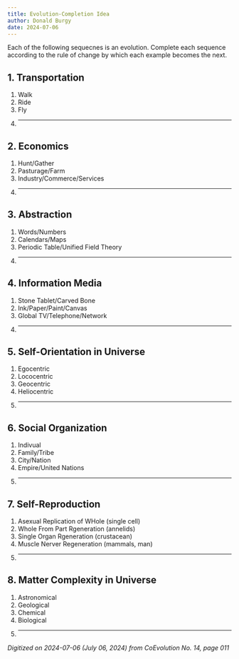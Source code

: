 ```yaml
---
title: Evolution-Completion Idea
author: Donald Burgy
date: 2024-07-06
---
```

Each of the following sequecnes is an evolution. Complete each sequence according to the rule of change by which each example becomes the next.

## 1. Transportation
1. Walk
2. Ride
3. Fly
4. _____________________

## 2. Economics
1. Hunt/Gather
2. Pasturage/Farm
3. Industry/Commerce/Services
4. _____________________

## 3. Abstraction
1. Words/Numbers
2. Calendars/Maps
3. Periodic Table/Unified Field Theory
4. _____________________

## 4. Information Media
1. Stone Tablet/Carved Bone
2. Ink/Paper/Paint/Canvas
3. Global TV/Telephone/Network
4. _____________________

## 5. Self-Orientation in Universe
1. Egocentric
2. Lococentric
3. Geocentric
4. Heliocentric
5. _____________________

## 6. Social Organization
1. Indivual
2. Family/Tribe
3. City/Nation
4. Empire/United Nations
5. _____________________

## 7. Self-Reproduction
1. Asexual Replication of WHole (single cell)
2. Whole From Part Rgeneration (annelids)
3. Single Organ Rgeneration (crustacean)
4. Muscle Nerver Regeneration (mammals, man)
5. _____________________

## 8. Matter Complexity in Universe
1. Astronomical
2. Geological
3. Chemical
4. Biological
5. _____________________

*Digitized on 2024-07-06 (July 06, 2024) from CoEvolution No. 14, page 011*